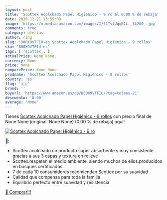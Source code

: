 ```yaml
---
layout: post
title: 'Scottex Acolchado Papel Higiénico - 9 ro al 0.00 % de rebaja'
date: 2020-12-21 13:55:00
image: 'https://m.media-amazon.com/images/I/51TvtUqqB1L._SL200_.jpg'
comments: true
category: ofertas
author: ring
slug: 'B00X9VTFIU-es Scottex Acolchado Papel Higiénico - 9 rollos'
sku: 'B00X9VTFIU-es'
tags: [ 'scottex', ]
actualPrice: None None
currency: None
price: None
comparePrice: None None
prodname: 'Scottex Acolchado Papel Higiénico - 9 rollos'
country: 'es'
flag: '🇪🇸'
brand: ''
buyurl: 'https://www.amazon.es/dp/B00X9VTFIU/?tag=tolees-21'
descuento: '0.00'
average: 'None'
---
```


Tienes [Scottex Acolchado Papel Higiénico - 9 rollos](https://www.amazon.es/dp/B00X9VTFIU/?tag=tolees-21) con precio final de  None None (original: None None) (0.00 %  de rebaja) aqui!

[![Scottex Acolchado Papel Higiénico - 9 ro](https://m.media-amazon.com/images/I/51TvtUqqB1L._SL200_.jpg)](https://www.amazon.es/dp/B00X9VTFIU/?tag=tolees-21)

🔎:

- Scottex acolchado un producto súper absorbente y muy consistente gracias a sus 3 capas y textura en relieve
- Scottex.respetan el medio ambiente, siendo muchos de ellos.producidos en bosques certificados.
- 7 de cada 10 consumidores recomiendan Scottex por su suavidad
- Calidad que compensa para toda la familia
- Equilibrio perfecto entre suavidad y resistencia

[🛒 Comprar!!!](https://www.amazon.es/dp/B00X9VTFIU/?tag=tolees-21)
